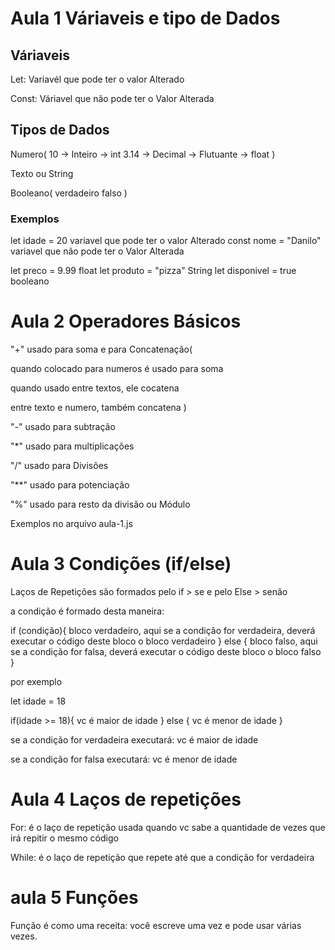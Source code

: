 # Aula 1 Váriaveis e tipo de Dados

## Váriaveis

Let: Variavél que pode ter o valor Alterado

Const: Váriavel que não pode ter o Valor Alterada

## Tipos de Dados

Numero(
    10 -> Inteiro -> int
    3.14 -> Decimal -> Flutuante -> float
)

Texto ou String

Booleano(
    verdadeiro
    falso
)

### Exemplos

let idade = 20 variavel que pode ter o valor Alterado
const nome = "Danilo" variavel que não pode ter o Valor Alterada

let preco = 9.99 float
let produto = "pizza" String
let disponivel = true booleano

# Aula 2 Operadores Básicos

"+" usado para soma e para Concatenação(

quando colocado para numeros é usado para soma

quando usado entre textos, ele cocatena

entre texto e numero, também concatena
)

"-" usado para subtração

"*" usado para multiplicações

"/" usado para Divisões

"**" usado para potenciação 

"%" usado para resto da divisão ou Módulo

Exemplos no arquivo aula-1.js

# Aula 3 Condições (if/else)

Laços de Repetições são formados pelo if > se e pelo Else > senão

a condição é formado desta maneira:

if (condição){
    bloco verdadeiro, aqui se a condição for verdadeira, deverá executar o código deste bloco
    o bloco verdadeiro
} else {
    bloco falso, aqui se a condição for falsa, deverá executar o código deste bloco
    o bloco falso
}

por exemplo 

let idade = 18

if(idade >= 18){
    vc é maior de idade
} else {
    vc é menor de idade
}

se a condição for verdadeira executará: vc é maior de idade

se a condição for falsa executará: vc é menor de idade

# Aula 4 Laços de repetições

For: é o laço de repetição usada quando vc sabe a quantidade de vezes que irá repitir o mesmo código

While: é o laço de repetição que repete até que a condição for verdadeira

# aula 5 Funções

Função é como uma receita: você escreve uma vez e pode usar várias vezes.